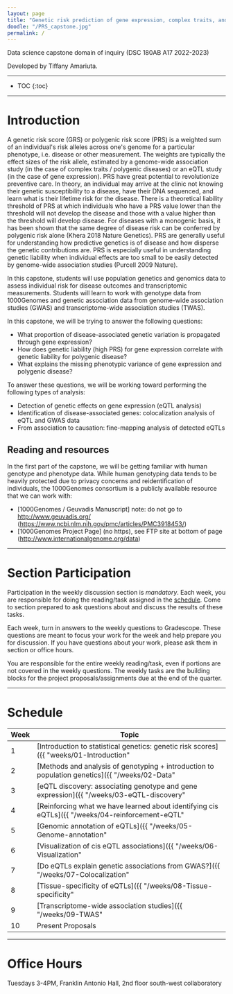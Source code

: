 ```yaml
---
layout: page
title: "Genetic risk prediction of gene expression, complex traits, and polygenic disease"
doodle: "/PRS_capstone.jpg"
permalink: /
---
```


Data science capstone domain of inquiry (DSC 180AB A17 2022-2023)

Developed by Tiffany Amariuta.

---
* TOC
{:toc}

---

# Introduction

A genetic risk score (GRS) or polygenic risk score (PRS) is a weighted sum of an individual's risk alleles across one's genome for a particular phenotype, i.e. disease or other measurement. The weights are typically the effect sizes of the risk allele, estimated by a genome-wide association study (in the case of complex traits / polygenic diseases) or an eQTL study (in the case of gene expression). PRS have great potential to revolutionize preventive care. In theory, an individual may arrive at the clinic not knowing their genetic susceptibility to a disease, have their DNA sequenced, and learn what is their lifetime risk for the disease. There is a theoretical liability threshold of PRS at which individuals who have a PRS value lower than the threshold will not develop the disease and those with a value higher than the threshold will develop disease. For diseases with a monogenic basis, it has been shown that the same degree of disease risk can be conferred by polygenic risk alone (Khera 2018 Nature Genetics). PRS are generally useful for understanding how predictive genetics is of disease and how disperse the genetic contributions are. PRS is especially useful in understanding genetic liability when individual effects are too small to be easily detected by genome-wide association studies (Purcell 2009 Nature). 

In this capstone, students will use population genetics and genomics data to assess individual risk for disease outcomes and transcriptomic measurements. Students will learn to work with genotype data from 1000Genomes and genetic association data from genome-wide association studies (GWAS) and transcriptome-wide association studies (TWAS).

In this capstone, we will be trying to answer the following questions:
* What proportion of disease-associated genetic variation is propagated through gene expression? 
* How does genetic liability (high PRS) for gene expression correlate with genetic liability for polygenic disease?
* What explains the missing phenotypic variance of gene expression and polygenic disease?

To answer these questions, we will be working toward performing the following types of analysis:
* Detection of genetic effects on gene expression (eQTL analysis)
* Identification of disease-associated genes: colocalization analysis of eQTL and GWAS data
* From association to causation: fine-mapping analysis of detected eQTLs

## Reading and resources

In the first part of the capstone, we will be getting familiar with human genotype and phenotype data. While human genotyping data tends to be heavily protected due to privacy concerns and reidentification of individuals, the 1000Genomes consortium is a publicly available resource that we can work with:
* [1000Genomes / Geuvadis Manuscript] note: do not go to http://www.geuvadis.org/ (https://www.ncbi.nlm.nih.gov/pmc/articles/PMC3918453/)
* [1000Genomes Project Page] (no https), see FTP site at bottom of page (http://www.internationalgenome.org/data)

---

# Section Participation

Participation in the weekly discussion section is *mandatory*. Each
week, you are responsible for doing the reading/task assigned in the
[schedule](#schedule). Come to section prepared to ask questions about
and discuss the results of these tasks. 

Each week, turn in answers to the weekly questions to Gradescope. These
questions are meant to focus your work for the week and help prepare
you for discussion. If you have questions about your work, please ask
them in section or office hours.

You are responsible for the entire weekly reading/task, even if
portions are not covered in the weekly questions. The weekly tasks are
the building blocks for the project proposals/assignments due at the
end of the quarter.

---

# Schedule

|Week|Topic|
|--|--|
|1|[Introduction to statistical genetics: genetic risk scores]({{ "weeks/01-Introduction" | absolute_url }})|
|2|[Methods and analysis of genotyping + introduction to population genetics]({{ "/weeks/02-Data" | absolute_url }})|
|3|[eQTL discovery: associating genotype and gene expression]({{ "/weeks/03-eQTL-discovery" | absolute_url }})|
|4|[Reinforcing what we have learned about identifying cis eQTLs]({{ "/weeks/04-reinforcement-eQTL" | absolute_url }})|
|5|[Genomic annotation of eQTLs]({{ "/weeks/05-Genome-annotation" | absolute_url }})|
|6|[Visualization of cis eQTL associations]({{ "/weeks/06-Visualization" | absolute_url }})|
|7|[Do eQTLs explain genetic associations from GWAS?]({{ "/weeks/07-Colocalization" | absolute_url }})|
|8|[Tissue-specificity of eQTLs]({{ "/weeks/08-Tissue-specificity" | absolute_url }})|
|9|[Transcriptome-wide association studies]({{ "/weeks/09-TWAS" | absolute_url }})|
|10|Present Proposals|

---

# Office Hours

Tuesdays 3-4PM, Franklin Antonio Hall, 2nd floor south-west collaboratory



